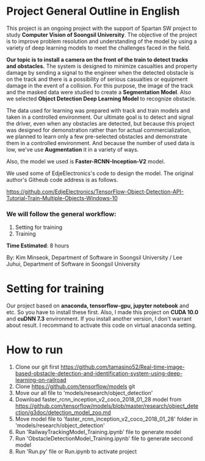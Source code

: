 # Project General Outline in English 
This project is an ongoing project with the support of Spartan SW project to study **Computer Vision of Soongsil University**. The objective of the project is to improve problem resolution and understanding of the model by using a variety of deep learning models to meet the challenges faced in the field.

**Our topic is to install a camera on the front of the train to detect tracks and obstacles.** The system is designed to minimize casualties and property damage by sending a signal to the engineer when the detected obstacle is on the track and there is a possibility of serious casualties or equipment damage in the event of a collision. For this purpose, the image of the track and the masked data were studied to create a **Segmentation Model**. Also we selected **Object Detection Deep Learning Model** to recognize obstacle.

The data used for learning was prepared with track and train models and taken in a controlled environment. Our ultimate goal is to detect and signal the driver, even when any obstacles are detected, but because this project was designed for demonstration rather than for actual commercialization, we planned to learn only a few pre-selected obstacles and demonstrate them in a controlled environment. And because the number of used data is low, we've use **Augmentation** it in a variety of ways.

Also, the model we used is **Faster-RCNN-Inception-V2** model.

We used some of EdjeElectronics's code to design the model. The original author's Githeub code address is as follows.

https://github.com/EdjeElectronics/TensorFlow-Object-Detection-API-Tutorial-Train-Multiple-Objects-Windows-10
    
### We will follow the general workflow:
1. Setting for training
2. Training


**Time Estimated**: 8 hours

By: Kim Minseok, Department of Software in Soongsil University / 
 Lee Juhui, Department of Software in Soongsil University


# Setting for training
Our project based on **anaconda, tensorflow-gpu, jupyter notebook** and etc. So you have to install these first.
Also, I made this project on **CUDA 10.0** and **cuDNN 7.3** environment. If you install another version, I don't warrant about result.
I recommand to activate this code on virtual anaconda setting.

# How to run
1. Clone our git first
https://github.com/tamasino52/Real-time-image-based-obstacle-detection-and-identification-system-using-deep-learning-on-railroad
2. Clone https://github.com/tensorflow/models git
3. Move our all file to 'models/research/object_detection'
4. Download faster_rcnn_inception_v2_coco_2018_01_28 model from https://github.com/tensorflow/models/blob/master/research/object_detection/g3doc/detection_model_zoo.md
5. Move model file to 'faster_rcnn_inception_v2_coco_2018_01_28' folder in 'models/research/object_detection'
6. Run 'RailwayTrackingModel_Training.ipynb' file to generate model
7. Run 'ObstacleDetectionModel_Training.ipynb' file to generate seccond model
8. Run 'Run.py' file or Run.ipynb  to activate project
